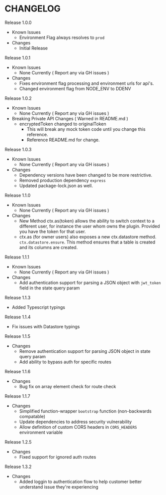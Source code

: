 CHANGELOG
=============

Release 1.0.0
- Known Issues
  - Environment Flag always resolves to `prod`
- Changes
  - Initial Release


Release 1.0.1
- Known Issues
  - None Currently ( Report any via GH issues )
- Changes
  - Fixes environment flag processing and environment urls for api's.
  - Changed environment flag from NODE_ENV to DDENV

Release 1.0.2
- Known Issues
  - None Currently ( Report any via GH issues )
- Breaking Private API Changes ( Warned in README.md )
  - encryptedToken changed to originalToken
    - This will break any mock token code until you change this reference.
    - Reference README.md for change.

Release 1.0.3
- Known Issues
  - None Currently ( Report any via GH issues )
- Changes
  - Dependency versions have been changed to be more restrictive.
  - Removed production dependency `express`
  - Updated package-lock.json as well.

Release 1.1.0
- Known Issues
  - None Currently ( Report any via GH issues )
- Changes
  - New Method ctx.as(token) allows the ability to switch context to a different user, for instance the user whom owns the plugin. Provided you have the token for that user.
  - ctx.as (for owner users) also exposes a new ctx.datastore method. `ctx.datastore.ensure`.
  This method ensures that a table is created and its columns are created.

Release 1.1.1
- Known Issues
  - None Currently ( Report any via GH issues )
- Changes
  - Add authentication support for parsing a JSON object with `jwt_token` field in the state query param

Release 1.1.3
- Added Typescript typings

Release 1.1.4
- Fix issues with Datastore typings

Release 1.1.5
- Changes 
  - Remove authentication support for parsing JSON object in state query param
  - Add ability to bypass auth for specific routes

Release 1.1.6
- Changes
  - Bug fix on array element check for route check

Release 1.1.7
- Changes
  - Simplified function-wrapper `bootstrap` function (non-backwards compatable)
  - Update dependencies to address security vulnerability
  - Allow definition of custom CORS headers in `CORS_HEADERS` environment variable

Release 1.2.5
- Changes
  - Fixed support for ignored auth routes

Release 1.3.2
- Changes
  - Added loggin to authentication flow to help customer better understand issue they're experiencing